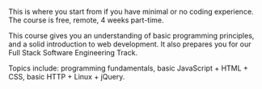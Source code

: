 This is where you start from if you have minimal or no coding experience. The course is free, remote, 4 weeks part-time.

This course gives you an understanding of basic programming principles, and a solid introduction to web development. It also prepares you for our Full Stack Software Engineering Track.

Topics include: programming fundamentals, basic JavaScript + HTML + CSS, basic HTTP + Linux + jQuery.